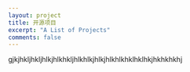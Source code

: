 ```yaml
---
layout: project
title: 开源项目
excerpt: "A List of Projects"
comments: false
---
```

gjkjhkljhkljhlkjhlkhkljhlkhlkjhlkjhlkhlkhklhklhkjhkhkhkhj
